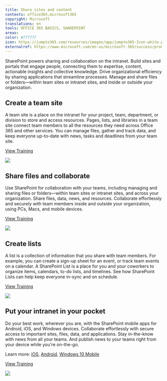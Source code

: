 ```yaml
---
title: Share sites and content
contexts: office365,microsoft365
copyright: Microsoft
translations: en
tools: OFFICE 365 BASICS, SHAREPOINT
areas: 
color: #777777
icon: https://jumpto365.com/resources/images/app/jumpto365-Icon-white.png
externalref: https://www.microsoft.com/en-us/microsoft-365/success/productivitylibrary/share-sites-and-content
---
```

SharePoint powers sharing and collaboration on the intranet. Build sites and portals that engage people, connecting them to expertise, content, actionable insights and collective knowledge. Drive organizational efficiency by sharing applications that streamline processes. Manage and share files or folders&#x2014;within team sites or intranet sites, and inside or outside your organization.


## Create a team site

A team site is a place on the intranet for your project, team, department, or division to store and access resources. Pages, lists, and libraries in a team site connect team members to all the resources they need across Office 365 and other services. You can manage files, gather and track data, and keep everyone up-to-date with news, tasks and deadlines from your team site.

[View Training](https://support.office.com/article/Create-a-team-site-in-SharePoint-Online-ef10c1e7-15f3-42a3-98aa-b5972711777d)

![](http://img-prod-cms-rt-microsoft-com.akamaized.net/cms/api/am/imageFileData/RE1MP7T?ver=f83a)

## Share files and collaborate

Use SharePoint for collaboration with your teams, including managing and sharing files or folders—within team sites or intranet sites, and across your organization. Share files, data, news, and resources. Collaborate effortlessly and securely with team members inside and outside your organization, using PCs, Macs, and mobile devices.

[View Training](https://support.office.com/article/Share-SharePoint-files-or-folders-in-Office-365-1fe37332-0f9a-4719-970e-d2578da4941c)

![](http://img-prod-cms-rt-microsoft-com.akamaized.net/cms/api/am/imageFileData/RE1Nzd1?ver=701b)

## Create lists

A list is a collection of information that you share with team members. For example, you can create a sign-up sheet for an event, or track team events on a calendar. A SharePoint List is a place for you and your coworkers to organize items, calendars, to-do lists, and timelines. See how SharePoint Lists can help keep everyone in-sync and on schedule. 

[View Training](https://support.office.com/article/Create-a-list-in-SharePoint-0d397414-d95f-41eb-addd-5e6eff41b083)

![](http://img-prod-cms-rt-microsoft-com.akamaized.net/cms/api/am/imageFileData/RE1MMx2?ver=09d3)

## Put your intranet in your pocket

Do your best work, wherever you are, with the SharePoint mobile apps for Android, iOS, and Windows devices. Collaborate effortlessly with secure access to important sites, files, data, and applications. Stay in-the-know with news from all your teams. And publish news to your teams right from your device while you're on-the-go.

Learn more: [iOS](https://support.office.com/article/SharePoint-mobile-app-for-iOS-339402ce-16bb-4c97-9475-0c5375ccef7a "SharePoint mobile app for iOS"), [Android](https://support.office.com/article/SharePoint-mobile-app-for-Android-d875654b-fb0a-4dbe-a17a-a676cf936284 "SharePoint mobile app for Android"), [Windows 10 Mobile](https://support.office.com/article/SharePoint-mobile-app-for-Windows-10-Mobile-ac501c66-45cb-427e-9477-132d71b009c9 "SharePoint mobile app for Windows 10 Mobile")

[View Training](https://products.office.com/sharepoint/collaboration#sms-email)

![](http://img-prod-cms-rt-microsoft-com.akamaized.net/cms/api/am/imageFileData/RE1NOxG?ver=186c)

